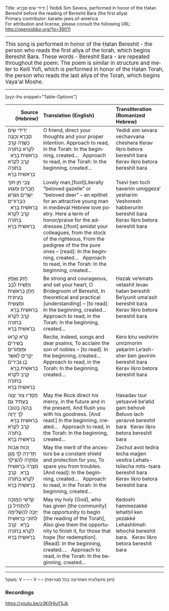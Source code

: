 <html>
<head></head>
<body>
Title: יְדִידִי שִׂים סְבָרָא | Yedidi Sim Severa, performed in honor of the Ḥatan Bereshit before the reading of Bereshit Bara (the first aliya)<br />
Primary contributor: karaite-jews.of-america<br />
For attribution and license, please consult the following URL: <a href="http://opensiddur.org/?p=39011">http://opensiddur.org/?p=39011</a>
<p />
<hr />

<div class="english" lang="en" style="font-size: 1.2em;">
This song is performed in honor of the Ḥatan Bereshit  - the person who reads the first aliya of the torah, which begins Bereshit Bara. These words - Bereshit Bara - are repeated throughout the poem. The poem is similar in structure and meter to Kelil Yofi, which is performed in honor of the Hatan Torah, the person who reads the last aliya of the Torah, which begins Vaya'al Moshe.
</div>

<hr />

[xyz-ihs snippet="Table-Options"]<table style="margin-left: auto; margin-right: auto;" class="draggable">
<thead><tr><th id="x" style="text-align: right;">Source (Hebrew)</th><th style="text-align: left;">Translation (English)</th><th style="text-align: left;">Transliteration (Romanized Hebrew)</th></tr></thead>
<tbody>
<tr><td style="vertical-align:top;">
<div class="liturgy" lang="he">
יְדִידִי שִׂים סְבָרָא
וְכַוָּנָה כְשֵׁרָה
קְרַב לִקְרֹא בְּתוֹרָה
בְּרֵאשִׁית בָּרָא
&nbsp;
קְרַב לִקְרֹא בְּתוֹרָה
בְּרֵאשִׁית בָּרָא
</span></div></td>

<td style="vertical-align:top;">
<div class="english" lang="en">
O friend, direct your thoughts 
and your proper intention.
Approach to read, in the Torah: 
In the beginning, created…
&nbsp;
Approach to read, in the Torah: 
In the beginning, created…
</div></td>

<td style="vertical-align:top;">
<div class="romanized-transliteration" lang="he">
Yedidi sim sevara
vechavvana cheshera
Ḳerav liḳro betora
bereshit bara
&nbsp;
Ḳerav liḳro betora
bereshit bara
</div></td></tr>


<tr><td style="vertical-align:top;">
<div class="liturgy" lang="he">
צְבִי חֵן תּוֹךְ חֲבֵרִים
וּמִגֶּזַע יְשָׁרִים
וְשֹׁרֶשׁ הַבְּרוּרִים
בְּרֵאשִׁית בָּרָא
&nbsp;
קְרַב לִקְרֹא בְּתוֹרָה
בְּרֵאשִׁית בָּרָא
</span></div></td>

<td style="vertical-align:top;">
<div class="english" lang="en">
Lovely man,[foot]Literally “beloved gazelle” or “beloved deer” – an epithet for an attractive young man in medieval Hebrew love poetry. Here a term of honor/praise for the addressee.[/foot] amidst your colleagues, 
from the stock of the righteous,
From the pedigree of the the pure ones – 
[read]: In the beginning, created…
&nbsp;
Approach to read, in the Torah: 
In the beginning, created…
</div></td>

<td style="vertical-align:top;">
<div class="romanized-transliteration" lang="he">
Tsevi ḥen toch ḥaverim
umiggeza‘ yesharim
Veshoresh habberurim
bereshit bara
&nbsp;
Ḳerav liḳro betora
bereshit bara
</div></td></tr>


<tr><td style="vertical-align:top;">
<div class="liturgy" lang="he">
חֲזַק וֶאֱמָץ וְתָשִׁית
לְבָב חָתָן בְּרֵאשִׁית
בְּעִיּוּנִית וּמַעֲשִׂית
בְּרֵאשִׁית בָּרָא
&nbsp;
קְרַב לִקְרֹא בְּתוֹרָה
בְּרֵאשִׁית בָּרָא
</span></div></td>

<td style="vertical-align:top;">
<div class="english" lang="en">
Be strong and courageous, and set 
your heart, O Bridegroom of Bereshit,
In theoretical and practical [understanding] – 
[to read]: In the beginning, created…
&nbsp;
Approach to read, in the Torah: 
In the beginning, created…
</div></td>

<td style="vertical-align:top;">
<div class="romanized-transliteration" lang="he">
Ḥazaḳ ve’emats vetashit
levav ḥatan bereshit
Be‘iyunit uma‘asit
bereshit bara
&nbsp;
Ḳerav liḳro betora
bereshit bara
</div></td></tr>


<tr><td style="vertical-align:top;">
<div class="liturgy" lang="he">
קְרֹא קִרְאוּ בְשִׁירִים
וּמִזְמוֹרִים יְקָרִים
לְאַשֵּׁר בֶּן גְּבִירִים
בְּרֵאשִׁית בָּרָא
&nbsp;
קְרַב לִקְרֹא בְּתוֹרָה
בְּרֵאשִׁית בָּרָא
</span></div></td>

<td style="vertical-align:top;">
<div class="english" lang="en">
Recite, indeed, songs 
and dear psalms,
To acclaim the son of nobles – 
[to read]: In the beginning, created…
&nbsp;
Approach to read, in the Torah: 
In the beginning, created…
</div></td>

<td style="vertical-align:top;">
<div class="romanized-transliteration" lang="he">
Ḳero ḳiru veshirim
umizmorim yeḳarim
Le’ash-sher ben gevirim
bereshit bara
&nbsp;
Ḳerav liḳro betora
bereshit bara
</div></td></tr>


<tr><td style="vertical-align:top;">
<div class="liturgy" lang="he">
חֲסָדָיו צוּר יְצַוֶּה
בְּעָתִיד גַּם בְּהֹוֶה
בְּטוּבוֹ לָךְ יְרַוֶּה
בְּרֵאשִׁית בָּרָא
&nbsp;
קְרַב לִקְרֹא בְּתוֹרָה
בְּרֵאשִׁית בָּרָא
</span></div></td>

<td style="vertical-align:top;">
<div class="english" lang="en">
May the Rock direct his mercy, 
in the future and in the present,
And flush you with his goodness. 
[And read:] In the beginning, created…
&nbsp;
Approach to read, in the Torah: 
In the beginning, created…
</div></td>

<td style="vertical-align:top;">
<div class="romanized-transliteration" lang="he">
Ḥasadav tsur yetsavvé
be‘atid gam behové
Betuvo lach yeravvé
bereshit bara
&nbsp;
Ḳerav liḳro betora
bereshit bara
</div></td></tr>


<tr><td style="vertical-align:top;">
<div class="liturgy" lang="he">
זְכוּת אָבוֹת תְּדִירָה
לְךָ מָגֵן וְסִתְרָה
לְהַצִּילְךָ מִצָּרָה
בְּרֵאשִׁית בָּרָא
&nbsp;
קְרַב לִקְרֹא בְּתוֹרָה
בְּרֵאשִׁית בָּרָא
</span></div></td>

<td style="vertical-align:top;">
<div class="english" lang="en">
May the merit of the ancestors be a constant 
shield and protection for you,
To spare you from troubles. 
[And read]: In the beginning, created…
&nbsp;
Approach to read, in the Torah: 
In the beginning, created…
</div></td>

<td style="vertical-align:top;">
<div class="romanized-transliteration" lang="he">
Zechut avot tedira
lecha maḡen vesitra
Lehats-tsilecha mits-tsara
bereshit bara
&nbsp;
Ḳerav liḳro betora
bereshit bara
</div></td></tr>


<tr><td style="vertical-align:top;">
<div class="liturgy" lang="he">
קְדֹשִׁי הַמְזַכֶּה
לְהַתְחִיל כֵּן יְזַכֶּה
לְהַשְׁלִימָהּ 
לְחוֹכֵי
בְּרֵאשִׁית בָּרָא
&nbsp;
קְרַב לִקְרֹא בְּתוֹרָה
בְּרֵאשִׁית בָּרָא
</span></div></td>

<td style="vertical-align:top;">
<div class="english" lang="en">
May my holy [God], who has given [the community] 
the opportunity to begin [the reading of the Torah],
Also give them the opportunity to finish it, 
for those that hope [for redemption]. 
[Read]: In the beginning, created….
&nbsp;
Approach to read, in the Torah: 
In the beginning, created…
</div></td>

<td style="vertical-align:top;">
<div class="romanized-transliteration" lang="he">
Ḳedoshi hammezakké
lehatḥil ken yezakké
Lehashlimah 
leḥoché
bereshit bara.
&nbsp;
Ḳerav liḳro betora
bereshit bara
</div></td></tr>
</tbody></table>

<hr />

<span class="hebrew" lang="he">משקל: V – – – V – – (חוץ מהצלעית האחרונה בכל סטרופה)</span>

<h3>Recordings</h3>

https://youtu.be/z3K0HIuY5Jk


</body>
</html>